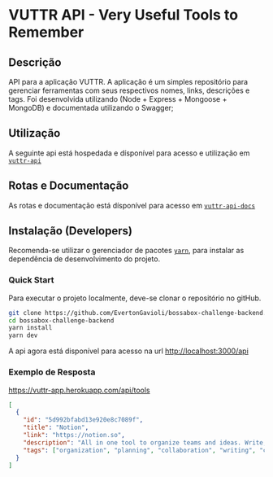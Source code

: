 # VUTTR API - Very Useful Tools to Remember

## Descrição

API para a aplicação VUTTR. A aplicação é um simples repositório para gerenciar ferramentas com seus respectivos nomes, links, descrições e tags.
Foi desenvolvida utilizando (Node + Express + Mongoose + MongoDB) e documentada utilizando o Swagger;

## Utilização

A seguinte api está hospedada e dísponível para acesso e utilização em [`vuttr-api`](https://vuttr-app.herokuapp.com/api)

## Rotas e Documentação

As rotas e documentação está dísponível para acesso em [`vuttr-api-docs`](https://vuttr-app.herokuapp.com/api/api-docs)

## Instalação (Developers)

Recomenda-se utilizar o gerenciador de pacotes [`yarn`](https://yarnpkg.com), para instalar as dependência de desenvolvimento do projeto.

### Quick Start

Para executar o projeto localmente, deve-se clonar o repositório no gitHub.

```sh
git clone https://github.com/EvertonGavioli/bossabox-challenge-backend.git
cd bossabox-challenge-backend
yarn install
yarn dev
```

A api agora está disponível para acesso na url <http://localhost:3000/api>

### Exemplo de Resposta

<https://vuttr-app.herokuapp.com/api/tools>

```json
[
  {
    "id": "5d992bfabd13e920e8c7089f",
    "title": "Notion",
    "link": "https://notion.so",
    "description": "All in one tool to organize teams and ideas. Write, plan, collaborate, and get organized. ",
    "tags": ["organization", "planning", "collaboration", "writing", "calendar"]
  }
]
```
